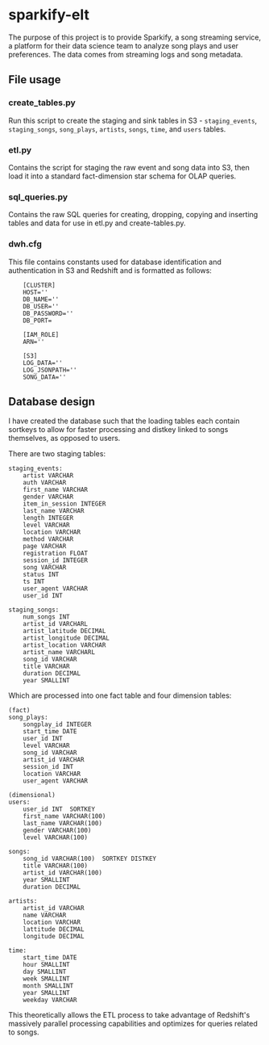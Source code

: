 # sparkify-elt
The purpose of this project is to provide Sparkify, a song streaming service, a platform for their data science team to analyze song plays and user preferences. The data comes from streaming logs and song metadata.


## File usage

### create_tables.py
Run this script to create the staging and sink tables in S3 - `staging_events`, `staging_songs`, `song_plays`, `artists`, `songs`, `time`, and `users` tables.

### etl.py
Contains the script for staging the raw event and song data into S3, then load it into a standard fact-dimension star schema for OLAP queries.

### sql_queries.py
Contains the raw SQL queries for creating, dropping, copying and inserting tables and data for use in etl.py and create-tables.py.

### dwh.cfg
This file contains constants used for database identification and authentication in S3 and Redshift and is formatted as follows:
```
    [CLUSTER]
    HOST=''
    DB_NAME=''
    DB_USER=''
    DB_PASSWORD=''
    DB_PORT=

    [IAM_ROLE]
    ARN=''

    [S3]
    LOG_DATA=''
    LOG_JSONPATH=''
    SONG_DATA=''
```
   
## Database design
I have created the database such that the loading tables each contain sortkeys to allow for faster processing and distkey linked to songs themselves, as opposed to users.

There are two staging tables:
```
staging_events:   
    artist VARCHAR
    auth VARCHAR
    first_name VARCHAR 
    gender VARCHAR
    item_in_session INTEGER
    last_name VARCHAR 
    length INTEGER 
    level VARCHAR
    location VARCHAR
    method VARCHAR
    page VARCHAR
    registration FLOAT 
    session_id INTEGER 
    song VARCHAR 
    status INT
    ts INT
    user_agent VARCHAR
    user_id INT

staging_songs:
    num_songs INT
    artist_id VARCHARL
    artist_latitude DECIMAL
    artist_longitude DECIMAL
    artist_location VARCHAR
    artist_name VARCHARL
    song_id VARCHAR
    title VARCHAR
    duration DECIMAL
    year SMALLINT
```

Which are processed into one fact table and four dimension tables:
```
(fact) 
song_plays:
    songplay_id INTEGER
    start_time DATE
    user_id INT
    level VARCHAR
    song_id VARCHAR
    artist_id VARCHAR
    session_id INT
    location VARCHAR
    user_agent VARCHAR

(dimensional)
users:
    user_id INT  SORTKEY
    first_name VARCHAR(100) 
    last_name VARCHAR(100) 
    gender VARCHAR(100)
    level VARCHAR(100) 

songs:
    song_id VARCHAR(100)  SORTKEY DISTKEY
    title VARCHAR(100) 
    artist_id VARCHAR(100) 
    year SMALLINT
    duration DECIMAL

artists:
    artist_id VARCHAR
    name VARCHAR 
    location VARCHAR
    lattitude DECIMAL
    longitude DECIMAL
        
time:
    start_time DATE
    hour SMALLINT
    day SMALLINT
    week SMALLINT
    month SMALLINT
    year SMALLINT
    weekday VARCHAR
```

This theoretically allows the ETL process to take advantage of Redshift's massively parallel processing capabilities and optimizes for queries related to songs.
